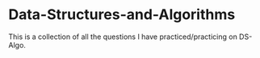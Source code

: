 # Data-Structures-and-Algorithms
This is a collection of all the questions I have practiced/practicing on DS-Algo. 

